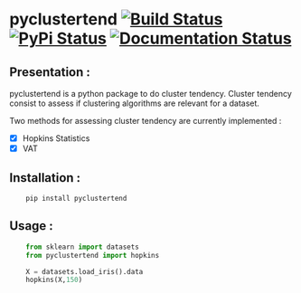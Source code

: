 # pyclustertend [![Build Status](https://travis-ci.com/lachhebo/pyclustertend.svg?branch=master)](https://travis-ci.com/lachhebo/pyclustertend)  [![PyPi Status](https://img.shields.io/pypi/v/pyclustertend.svg?color=brightgreen)](https://pypi.org/project/pyclustertend/) [![Documentation Status](https://readthedocs.org/projects/pyclustertend/badge/?version=latest)](https://pyclustertend.readthedocs.io/en/latest/?badge=latest)



## Presentation : 

pyclustertend is a python package to do cluster tendency. Cluster tendency consist to assess if clustering algorithms are relevant for a dataset.

Two methods for assessing cluster tendency are currently implemented  :

- [x] Hopkins Statistics 
- [x] VAT

## Installation : 

```shell
    pip install pyclustertend
```

## Usage : 

```python
    from sklearn import datasets
    from pyclustertend import hopkins

    X = datasets.load_iris().data
    hopkins(X,150)
```
